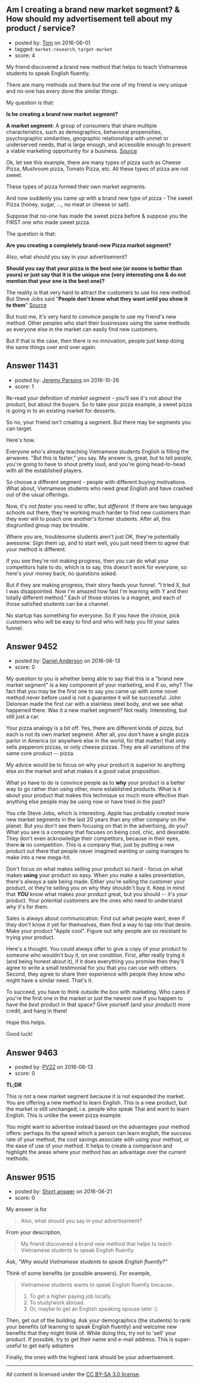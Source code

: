 ## Am I creating a brand new market segment? & How should my advertisement tell about my product / service?

- posted by: [Tom](https://stackexchange.com/users/8550893/tom) on 2016-06-01
- tagged: `market-research`, `target-market`
- score: 4

My friend discovered a brand new method that helps to teach Vietnamese students to speak English fluently.

There are many methods out there but the one of my friend is very unique and no-one has every done the similar things.

My question is that: 

**Is he creating a brand new market segment?**

**A market segment**: A group of consumers that share multiple characteristics, such as demographics, behavioral propensities, psychographic similarities, geographic relationships with unmet or underserved needs, that is large enough, and accessible enough to present a viable marketing opportunity for a business. [Source][1]

Ok, let see this example, there are many types of pizza such as Cheese Pizza, Mushroom pizza, Tomato Pizza, etc. All these types of pizza are not sweet.

These types of pizza formed their own market segments. 

And now suddenly you came up  with a brand new type of pizza - The sweet Pizza (honey, sugar, ..., no meat or cheese or salt). 

Suppose that no-one has made the sweet pizza before & suppose you the FIRST one who made sweet pizza. 

The question is that:

**Are you creating a completely brand-new Pizza market segment?**

Also, what should you say in your advertisement?

**Should you say that your pizza is the best one (or noone is better than yours) or just say that it is the unique one (very interesting one & do not mention that your one is the best one)?**

The reality is that very hard to attract the customers to use his new method. But Steve Jobs said "**People don't know what they want until you show it to them**" [Source][2]


But trust me, it's very hard to convince people to use my friend's new method. Other peoples who start their businesses using the same methods as everyone else in the market can easily find new customers.

But if that is the case, then there is no innovation, people just keep doing the same things over and over again. 


  [1]: http://www.investorwords.com/19309/market_segment.html#ixzz4AIoY0L4E
  [2]: http://www.forbes.com/sites/chunkamui/2011/10/17/five-dangerous-lessons-to-learn-from-steve-jobs/#4dd68f4560da


## Answer 11431

- posted by: [Jeremy Parsons](https://stackexchange.com/users/497810/jeremy-parsons) on 2016-10-26
- score: 1

Re-read your definition of *market segment* - you'll see it's not about the product, but about the buyers. So to take your pizza example, a sweet pizza is going in to an existing market for desserts. 

So no, your friend isn't creating a segment. But there may be segments you can target. 

Here's how.

Everyone who's already teaching Vietnamese students English is filling the airwaves. "But this is faster," you say. My answer is, great, but to tell people, you're going to have to shout pretty loud, and you're going head-to-head with all the established players.

So choose a different segment - people with different buying motivations. What about, Vietnamese students who need great English and have crashed out of the usual offerings.

Now, it's not *faster* you need to offer, but *different*. If there are two language schools out there, they're working much harder to find new customers than they ever will to poach one another's former students. After all, this disgruntled group may be trouble.

Where you are, troublesome students aren't just OK, they're potentially awesome. Sign them up, and to start well, you just need them to agree that your method is different. 

If you see they're not making progress, then you can do what your competitors hate to do, which is to say, this doesn't work for everyone, so here's your money back, no questions asked.

But if they are making progress, their story feeds your funnel. "I tried X, but I was disappointed. Now I'm amazed how fast I'm learning with Y and their totally different method." Each of those stories is a magnet, and each of those satisfied students can be a channel.

No startup has something for everyone. So if you have the choice, pick customers who will be easy to find and who will help you fill your sales funnel.


## Answer 9452

- posted by: [Daniel Anderson](https://stackexchange.com/users/8398759/daniel-anderson) on 2016-06-13
- score: 0

My question to you is whether being able to say that this is a "brand new market segment" is a key component pf your marketing, and if so, why?  The fact that you may be the first one to say you came up with some novel method never before used is not a guarantee it will be successful.  John Delorean made the first car with a stainless steel body, and we see what happened there.  Was it a new market segment?  Not really.  Interesting, but still just a car.

Your pizza analogy is a bit off.  Yes, there are different kinds of pizza, but each is not its own market segment.  After all, you don't have a single pizza parlor in America (or anywhere else in the world, for that matter) that only sells pepperoni pizzas, or only cheese pizzas.  They are all variations of the same core product -- pizza.

My advice would be to focus on why your product is superior to anything else on the market and what makes it a good value proposition.

What yo have to do is convince people as to **why** your product is a better way to go rather than using other, more established products.  What is it about your product that makes this technique so much more effective than anything else people may be using now or have tried in the past?

You cite Steve Jobs, which is interesting.  Apple has probably created more new market segments in the last 20 years than any other company on the planet.  But you don't see them focusing on that in the advertising, do you?  What you see is a company that focuses on being cool, chic, and desirable.  They don't even acknowledge their competitors, because in their eyes, there ***is*** no competition.  This is a company that, just by putting a new product out there that people never imagined wanting or using manages to make into a new mega-hit.

Don't focus on what makes selling your product so hard - focus on what makes **using** your product so easy.  When you make a sales presentation, there's always a sale being made.  Either you're selling the customer your product, or they're selling you on why they shouldn't buy it.  Keep in mind that ***YOU*** know what makes your product great, but you should -- it's *your* product.  Your potential customers are the ones who need to understand why it's for them.

Sales is always about communication.  Find out what people want, even if they don't know it yet for themselves, then find a way to tap into that desire.  Make your product "Apple cool".  Figure out *why* people are so resistant to trying your product.

Here's a thought.  You could always offer to give a copy of your product to someone who wouldn't buy it, on one condition.  First, after really trying it (and being honest about it), if it does everything you promise then they'll agree to write a small testimonial for you that you can use with others.  Second, they agree to share their experience with people they know who might have a similar need.  That's it.

To succeed, you have to think outside the box with marketing.  Who cares if you're the first one in the market or just the newest one if you happen to have the *best* product in that space?  Give yourself (and your *product*) more credit, and hang in there!

Hope this helps.

Good luck!



## Answer 9463

- posted by: [PV22](https://stackexchange.com/users/8264469/pv22) on 2016-06-13
- score: 0

**TL;DR**

This is not a new market segment because it is not expanded the market. You are offering a new method to learn English. This is a new product, but the market is still unchanged; i.e. people who speak Thai and want to learn English. This is unlike the sweet pizza example.

You might want to advertise instead based on the advantages your method offers: perhaps its the speed which a person can learn english, the success rate of your method, the cost savings associate with using your method, or the ease of use of your method. It helps to create a comparison and highlight the areas where your method has an advantage over the current methods.


## Answer 9515

- posted by: [Short answer](https://stackexchange.com/users/8011025/short-answer) on 2016-06-21
- score: 0

My answer is for 

> Also, what should you say in your advertisement?

From your description,

> My friend discovered a brand new method that helps to teach Vietnamese students to speak English fluently.

Ask, *"Why would Vietnamese students to speak English fluently?"*

Think of some benefits (or possible answers). For example,

> Vietnamese students wants to speak English fluently because..
>
> 1. To get a higher paying job locally. 
> 2. To study/work abroad. 
> 3. Or, maybe to get an English speaking spouse later :).

Then, get out of the building. Ask your demographics (the students) to rank your benefits (of learning to speak English fluently) and welcome new benefits that they might think of. While doing this, try not to 'sell' your product. If possible, try to get their name and e-mail address. This is super-useful to get early adopters

Finally, the ones with the highest rank should be your advertisement.




---

All content is licensed under the [CC BY-SA 3.0 license](https://creativecommons.org/licenses/by-sa/3.0/).
